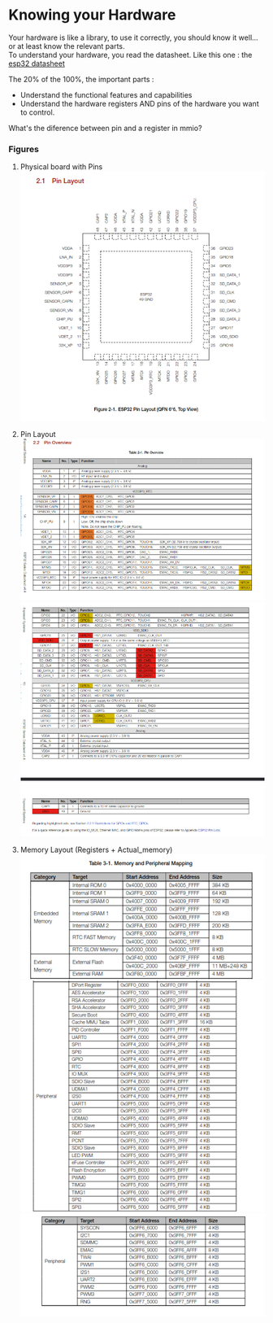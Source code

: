# Knowing your Hardware

Your hardware is like a library, to use it correctly, you should know it well... or at least know the relevant parts.  
To understand your hardware, you read the datasheet. Like this one : the [esp32 datasheet](https://www.espressif.com/sites/default/files/documentation/esp32_datasheet_en.pdf)  


The 20% of the 100%, the important parts :  

- Understand the functional features and capabilities 
- Understand the hardware registers AND pins of the hardware you want to control.  


What's the diference between  pin and a register in mmio?  
<!-- [Demo, undone] -->

### Figures

1. Physical board with Pins
   ![Alt text](img/semiconductor_QFN.png)


2. Pin Layout
   ![Alt text](img/pin_layout_1.png)
   ![Alt text](img/pin_layout_2.png)


3. Memory Layout (Registers + Actual_memory)
   ![Alt text](img/memory_mapping_1.png)
   ![Alt text](img/memory_mapping_2.png)
   ![Alt text](img/memory_mapping_3.png)





